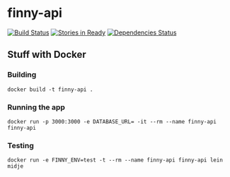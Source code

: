 # finny-api

[![Build Status](https://orca.snap-ci.com/gregoriomelo/finny-api/branch/master/build_image)](https://orca.snap-ci.com/gregoriomelo/finny-api/branch/master)
[![Stories in Ready](https://badge.waffle.io/gregoriomelo/finny-api.png?label=ready&title=Ready)](https://waffle.io/gregoriomelo/finny-api)
[![Dependencies Status](https://jarkeeper.com/gregoriomelo/finny-api/status.svg)](https://jarkeeper.com/gregoriomelo/finny-api)

## Stuff with Docker

### Building

    docker build -t finny-api .

### Running the app

    docker run -p 3000:3000 -e DATABASE_URL= -it --rm --name finny-api finny-api

### Testing

    docker run -e FINNY_ENV=test -t --rm --name finny-api finny-api lein midje
